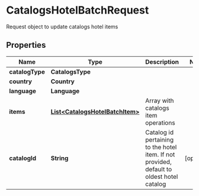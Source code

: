 

# CatalogsHotelBatchRequest

Request object to update catalogs hotel items

## Properties

| Name | Type | Description | Notes |
|------------ | ------------- | ------------- | -------------|
|**catalogType** | **CatalogsType** |  |  |
|**country** | **Country** |  |  |
|**language** | **Language** |  |  |
|**items** | [**List&lt;CatalogsHotelBatchItem&gt;**](CatalogsHotelBatchItem.md) | Array with catalogs item operations |  |
|**catalogId** | **String** | Catalog id pertaining to the hotel item. If not provided, default to oldest hotel catalog |  [optional] |




